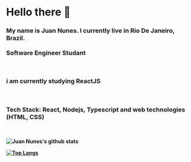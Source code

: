 
# Hello there :wave:

<h3> 
 My name is Juan Nunes. I currently live in Rio De Janeiro, Brazil.
 <br>
 <br>
 <strong>Software Engineer Studant</strong>
</h3>
<br>
<h3>
i am currently studying ReactJS 
</h3>

<br>
<h3>
 <strong> Tech Stack: React, Nodejs, Typescript and web technologies (HTML, CSS) <strong>
</h3>

<br>

![Juan Nunes's github stats](https://github-readme-stats.vercel.app/api?username=juannunesz&hide=contribs,prs&show_icons=true&theme=radical)


[![Top Langs](https://github-readme-stats.vercel.app/api/top-langs/?username=juannunesz&layout=compact&theme=radical)](https://github.com/juannunesz/github-readme-stats)
